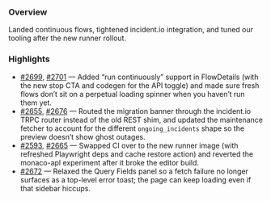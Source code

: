 ### Overview
Landed continuous flows, tightened incident.io integration, and tuned our tooling after the new runner rollout.

### Highlights
- [#2699](https://github.com/axiomhq/app/pull/2699), [#2701](https://github.com/axiomhq/app/pull/2701) — Added “run continuously” support in FlowDetails (with the new stop CTA and codegen for the API toggle) and made sure fresh flows don’t sit on a perpetual loading spinner when you haven’t run them yet.
- [#2655](https://github.com/axiomhq/app/pull/2655), [#2676](https://github.com/axiomhq/app/pull/2676) — Routed the migration banner through the incident.io TRPC router instead of the old REST shim, and updated the maintenance fetcher to account for the different `ongoing_incidents` shape so the preview doesn’t show ghost outages.
- [#2593](https://github.com/axiomhq/app/pull/2593), [#2665](https://github.com/axiomhq/app/pull/2665) — Swapped CI over to the new runner image (with refreshed Playwright deps and cache restore action) and reverted the monaco-apl experiment after it broke the editor build.
- [#2672](https://github.com/axiomhq/app/pull/2672) — Relaxed the Query Fields panel so a fetch failure no longer surfaces as a top-level error toast; the page can keep loading even if that sidebar hiccups.
